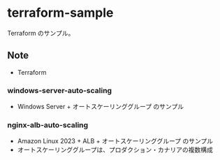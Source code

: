 # terraform-sample
Terraform のサンプル。

## Note
- Terraform

### windows-server-auto-scaling
- Windows Server + オートスケーリンググループ のサンプル

### nginx-alb-auto-scaling
- Amazon Linux 2023 + ALB + オートスケーリンググループ のサンプル
- オートスケーリンググループは、プロダクション・カナリアの複数構成
